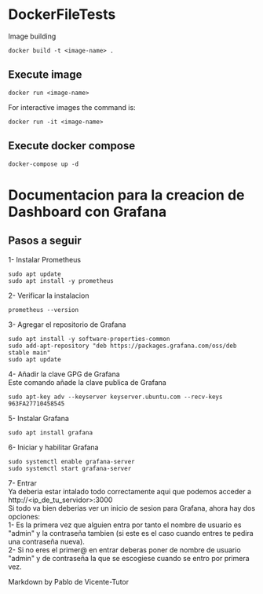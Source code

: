 # DockerFileTests

Image building
```
docker build -t <image-name> .
```
## Execute image
```
docker run <image-name>
```
For interactive images the command is:
```
docker run -it <image-name>
```
## Execute docker compose 
```
docker-compose up -d
```

# Documentacion para la creacion de Dashboard con Grafana

## Pasos a seguir 

1- Instalar Prometheus
```
sudo apt update
sudo apt install -y prometheus
```
2- Verificar la instalacion 
```
prometheus --version
```
3- Agregar el repositorio de Grafana
```
sudo apt install -y software-properties-common
sudo add-apt-repository "deb https://packages.grafana.com/oss/deb stable main"
sudo apt update
```
4- Añadir la clave GPG de Grafana<br />
    Este comando añade la clave publica de Grafana 
```
sudo apt-key adv --keyserver keyserver.ubuntu.com --recv-keys 963FA27710458545
```
5- Instalar Grafana
```
sudo apt install grafana
```
6- Iniciar y habilitar Grafana
```
sudo systemctl enable grafana-server
sudo systemctl start grafana-server
```
7- Entrar<br />
    Ya deberia estar intalado todo correctamente aqui que podemos acceder a http://<ip_de_tu_servidor>:3000<br />
    Si todo va bien deberias ver un inicio de sesion para Grafana, ahora hay dos opciones:<br />
        1- Es la primera vez que alguien entra por tanto el nombre de usuario es "admin" y la contraseña tambien (si este es el caso cuando entres te pedira una contraseña nueva).<br />
        2- Si no eres el primer@ en entrar deberas poner de nombre de usuario "admin" y de contraseña la que se escogiese cuando se entro por primera vez.

Markdown by Pablo de Vicente-Tutor